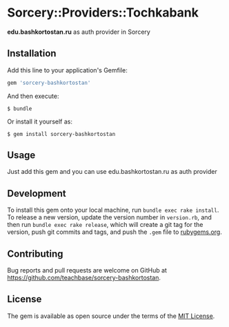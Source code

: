 # Sorcery::Providers::Tochkabank

**edu.bashkortostan.ru** as auth provider in Sorcery

## Installation

Add this line to your application's Gemfile:

```ruby
gem 'sorcery-bashkortostan'
```

And then execute:

    $ bundle

Or install it yourself as:

    $ gem install sorcery-bashkortostan

## Usage

Just add this gem and you can use edu.bashkortostan.ru as auth provider

## Development

To install this gem onto your local machine, run `bundle exec rake install`. To release a new version, update the version number in `version.rb`, and then run `bundle exec rake release`, which will create a git tag for the version, push git commits and tags, and push the `.gem` file to [rubygems.org](https://rubygems.org).

## Contributing

Bug reports and pull requests are welcome on GitHub at https://github.com/teachbase/sorcery-bashkortostan.

## License

The gem is available as open source under the terms of the [MIT License](http://opensource.org/licenses/MIT).
